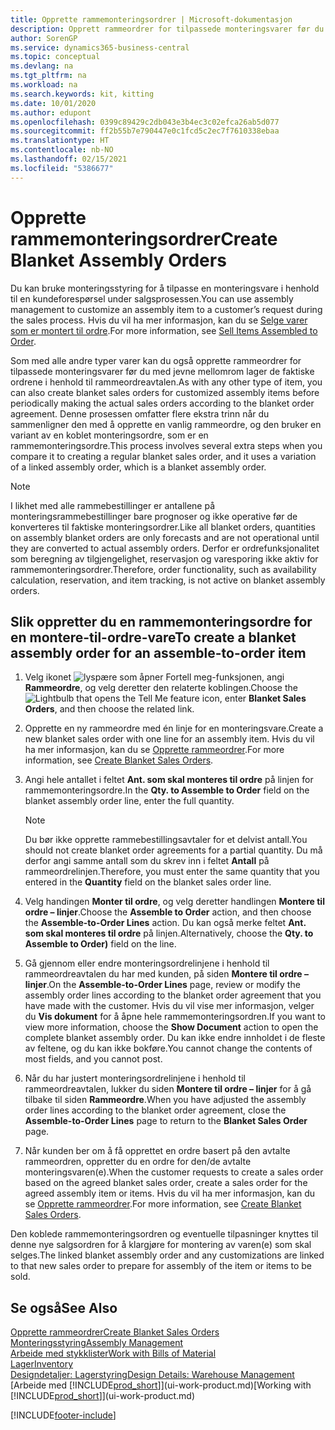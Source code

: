 ```yaml
---
title: Opprette rammemonteringsordrer | Microsoft-dokumentasjon
description: Opprett rammeordrer for tilpassede monteringsvarer før du med jevne mellomrom oppretter de faktiske ordrene i henhold til rammeordreavtalen.
author: SorenGP
ms.service: dynamics365-business-central
ms.topic: conceptual
ms.devlang: na
ms.tgt_pltfrm: na
ms.workload: na
ms.search.keywords: kit, kitting
ms.date: 10/01/2020
ms.author: edupont
ms.openlocfilehash: 0399c89429c2db043e3b4ec3c02efca26ab5d077
ms.sourcegitcommit: ff2b55b7e790447e0c1fcd5c2ec7f7610338ebaa
ms.translationtype: HT
ms.contentlocale: nb-NO
ms.lasthandoff: 02/15/2021
ms.locfileid: "5386677"
---
```

# <a name="create-blanket-assembly-orders"></a><span data-ttu-id="7fdfe-103">Opprette rammemonteringsordrer</span><span class="sxs-lookup"><span data-stu-id="7fdfe-103">Create Blanket Assembly Orders</span></span>
<span data-ttu-id="7fdfe-104">Du kan bruke monteringsstyring for å tilpasse en monteringsvare i henhold til en kundeforespørsel under salgsprosessen.</span><span class="sxs-lookup"><span data-stu-id="7fdfe-104">You can use assembly management to customize an assembly item to a customer’s request during the sales process.</span></span> <span data-ttu-id="7fdfe-105">Hvis du vil ha mer informasjon, kan du se [Selge varer som er montert til ordre](assembly-how-to-sell-items-assembled-to-order.md).</span><span class="sxs-lookup"><span data-stu-id="7fdfe-105">For more information, see [Sell Items Assembled to Order](assembly-how-to-sell-items-assembled-to-order.md).</span></span>  

 <span data-ttu-id="7fdfe-106">Som med alle andre typer varer kan du også opprette rammeordrer for tilpassede monteringsvarer før du med jevne mellomrom lager de faktiske ordrene i henhold til rammeordreavtalen.</span><span class="sxs-lookup"><span data-stu-id="7fdfe-106">As with any other type of item, you can also create blanket sales orders for customized assembly items before periodically making the actual sales orders according to the blanket order agreement.</span></span> <span data-ttu-id="7fdfe-107">Denne prosessen omfatter flere ekstra trinn når du sammenligner den med å opprette en vanlig rammeordre, og den bruker en variant av en koblet monteringsordre, som er en rammemonteringsordre.</span><span class="sxs-lookup"><span data-stu-id="7fdfe-107">This process involves several extra steps when you compare it to creating a regular blanket sales order, and it uses a variation of a linked assembly order, which is a blanket assembly order.</span></span>

> [!NOTE]  
>  <span data-ttu-id="7fdfe-108">I likhet med alle rammebestillinger er antallene på monteringsrammebestillinger bare prognoser og ikke operative før de konverteres til faktiske monteringsordrer.</span><span class="sxs-lookup"><span data-stu-id="7fdfe-108">Like all blanket orders, quantities on assembly blanket orders are only forecasts and are not operational until they are converted to actual assembly orders.</span></span> <span data-ttu-id="7fdfe-109">Derfor er ordrefunksjonalitet som beregning av tilgjengelighet, reservasjon og varesporing ikke aktiv for rammemonteringsordrer.</span><span class="sxs-lookup"><span data-stu-id="7fdfe-109">Therefore, order functionality, such as availability calculation, reservation, and item tracking, is not active on blanket assembly orders.</span></span>  

## <a name="to-create-a-blanket-assembly-order-for-an-assemble-to-order-item"></a><span data-ttu-id="7fdfe-110">Slik oppretter du en rammemonteringsordre for en montere\-til\-ordre-vare</span><span class="sxs-lookup"><span data-stu-id="7fdfe-110">To create a blanket assembly order for an assemble\-to\-order item</span></span>  
1. <span data-ttu-id="7fdfe-111">Velg ikonet ![lyspære som åpner Fortell meg-funksjonen](media/ui-search/search_small.png "Fortell hva du vil gjøre"), angi **Rammeordre**, og velg deretter den relaterte koblingen.</span><span class="sxs-lookup"><span data-stu-id="7fdfe-111">Choose the ![Lightbulb that opens the Tell Me feature](media/ui-search/search_small.png "Tell me what you want to do") icon, enter **Blanket Sales Orders**, and then choose the related link.</span></span>  
2. <span data-ttu-id="7fdfe-112">Opprette en ny rammeordre med én linje for en monteringsvare.</span><span class="sxs-lookup"><span data-stu-id="7fdfe-112">Create a new blanket sales order with one line for an assembly item.</span></span> <span data-ttu-id="7fdfe-113">Hvis du vil ha mer informasjon, kan du se [Opprette rammeordrer](sales-how-to-create-blanket-sales-orders.md).</span><span class="sxs-lookup"><span data-stu-id="7fdfe-113">For more information, see [Create Blanket Sales Orders](sales-how-to-create-blanket-sales-orders.md).</span></span>  
3. <span data-ttu-id="7fdfe-114">Angi hele antallet i feltet **Ant. som skal monteres til ordre** på linjen for rammemonteringsordre.</span><span class="sxs-lookup"><span data-stu-id="7fdfe-114">In the **Qty. to Assemble to Order** field on the blanket assembly order line, enter the full quantity.</span></span>

    > [!NOTE]  
    >  <span data-ttu-id="7fdfe-115">Du bør ikke opprette rammebestillingsavtaler for et delvist antall.</span><span class="sxs-lookup"><span data-stu-id="7fdfe-115">You should not create blanket order agreements for a partial quantity.</span></span> <span data-ttu-id="7fdfe-116">Du må derfor angi samme antall som du skrev inn i feltet **Antall** på rammeordrelinjen.</span><span class="sxs-lookup"><span data-stu-id="7fdfe-116">Therefore, you must enter the same quantity that you entered in the **Quantity** field on the blanket sales order line.</span></span>  

4. <span data-ttu-id="7fdfe-117">Velg handingen **Monter til ordre**, og velg deretter handlingen **Montere til ordre – linjer**.</span><span class="sxs-lookup"><span data-stu-id="7fdfe-117">Choose the **Assemble to Order** action, and then choose the **Assemble-to-Order Lines** action.</span></span> <span data-ttu-id="7fdfe-118">Du kan også merke feltet **Ant. som skal monteres til ordre** på linjen.</span><span class="sxs-lookup"><span data-stu-id="7fdfe-118">Alternatively, choose the **Qty. to Assemble to Order)** field on the line.</span></span>  
5. <span data-ttu-id="7fdfe-119">Gå gjennom eller endre monteringsordrelinjene i henhold til rammeordreavtalen du har med kunden, på siden **Montere til ordre – linjer**.</span><span class="sxs-lookup"><span data-stu-id="7fdfe-119">On the **Assemble-to-Order Lines** page, review or modify the assembly order lines according to the blanket order agreement that you have made with the customer.</span></span> <span data-ttu-id="7fdfe-120">Hvis du vil vise mer informasjon, velger du **Vis dokument** for å åpne hele rammemonteringsordren.</span><span class="sxs-lookup"><span data-stu-id="7fdfe-120">If you want to view more information, choose the **Show Document** action to open the complete blanket assembly order.</span></span> <span data-ttu-id="7fdfe-121">Du kan ikke endre innholdet i de fleste av feltene, og du kan ikke bokføre.</span><span class="sxs-lookup"><span data-stu-id="7fdfe-121">You cannot change the contents of most fields, and you cannot post.</span></span>  
6. <span data-ttu-id="7fdfe-122">Når du har justert monteringsordrelinjene i henhold til rammeordreavtalen, lukker du siden **Montere til ordre – linjer** for å gå tilbake til siden **Rammeordre**.</span><span class="sxs-lookup"><span data-stu-id="7fdfe-122">When you have adjusted the assembly order lines according to the blanket order agreement, close the **Assemble-to-Order Lines** page to return to the **Blanket Sales Order** page.</span></span>  
7. <span data-ttu-id="7fdfe-123">Når kunden ber om å få opprettet en ordre basert på den avtalte rammeordren, oppretter du en ordre for den/de avtalte monteringsvaren(e).</span><span class="sxs-lookup"><span data-stu-id="7fdfe-123">When the customer requests to create a sales order based on the agreed blanket sales order, create a sales order for the agreed assembly item or items.</span></span> <span data-ttu-id="7fdfe-124">Hvis du vil ha mer informasjon, kan du se [Opprette rammeordrer](sales-how-to-create-blanket-sales-orders.md).</span><span class="sxs-lookup"><span data-stu-id="7fdfe-124">For more information, see [Create Blanket Sales Orders](sales-how-to-create-blanket-sales-orders.md).</span></span>

<span data-ttu-id="7fdfe-125">Den koblede rammemonteringsordren og eventuelle tilpasninger knyttes til denne nye salgsordren for å klargjøre for montering av varen(e) som skal selges.</span><span class="sxs-lookup"><span data-stu-id="7fdfe-125">The linked blanket assembly order and any customizations are linked to that new sales order to prepare for assembly of the item or items to be sold.</span></span>  

## <a name="see-also"></a><span data-ttu-id="7fdfe-126">Se også</span><span class="sxs-lookup"><span data-stu-id="7fdfe-126">See Also</span></span>
[<span data-ttu-id="7fdfe-127">Opprette rammeordrer</span><span class="sxs-lookup"><span data-stu-id="7fdfe-127">Create Blanket Sales Orders</span></span>](sales-how-to-create-blanket-sales-orders.md)  
[<span data-ttu-id="7fdfe-128">Monteringsstyring</span><span class="sxs-lookup"><span data-stu-id="7fdfe-128">Assembly Management</span></span>](assembly-assemble-items.md)  
[<span data-ttu-id="7fdfe-129">Arbeide med stykklister</span><span class="sxs-lookup"><span data-stu-id="7fdfe-129">Work with Bills of Material</span></span>](inventory-how-work-BOMs.md)  
[<span data-ttu-id="7fdfe-130">Lager</span><span class="sxs-lookup"><span data-stu-id="7fdfe-130">Inventory</span></span>](inventory-manage-inventory.md)  
[<span data-ttu-id="7fdfe-131">Designdetaljer: Lagerstyring</span><span class="sxs-lookup"><span data-stu-id="7fdfe-131">Design Details: Warehouse Management</span></span>](design-details-warehouse-management.md)  
<span data-ttu-id="7fdfe-132">[Arbeide med [!INCLUDE[prod_short](includes/prod_short.md)]](ui-work-product.md)</span><span class="sxs-lookup"><span data-stu-id="7fdfe-132">[Working with [!INCLUDE[prod_short](includes/prod_short.md)]](ui-work-product.md)</span></span>


[!INCLUDE[footer-include](includes/footer-banner.md)]